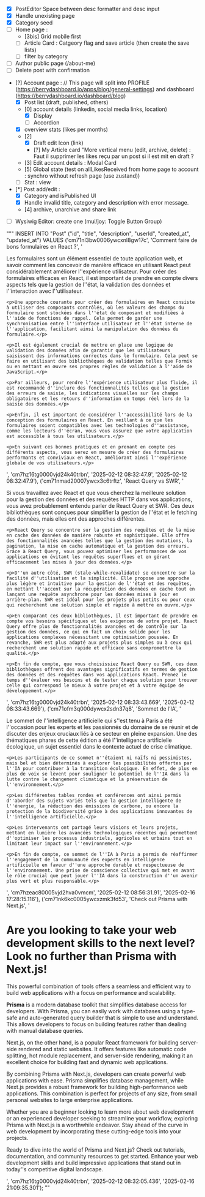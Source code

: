 - [x] PostEditor Space between desc formatter and desc input 
- [x] Handle unexisting page
- [x] Category seed
- [ ] Home page : 
    - [3bis] Grid mobile first
    - [ ] Article Card : Catgeory flag and save article (then create the save lists)
    - [ ] filter by category
- [ ] Author public page (/about-me)
- [ ] Delete post with confirmation
- [?] Account page : // This page will split into PROFILE (https://berrydashboard.io/apps/blog/general-settings) and dashboard (https://berrydashboard.io/dashboard/blog)
    - [x] Post list (draft, published, others)
    - [0] account details (linkedin, social media links, location)
        - [x] Display
        - [ ] Accordion
    - [x] overview stats (likes per months)
    - [2] 
        - [x] Draft edit Icon (link) 
        - [?] My Article card "More vertical menu (edit, archive, delete) : Faut il supprimer les likes reçu par un post si il est mit en draft ?
    - [3] Edit account details : Modal Card
    - [5] Global state (test on allLikesReceived from home page to account : synchro without refresh page (use zustand))
    - [ ] Stat : view
- [*] Post add/edit :
    - [x] Category and isPublished UI
    - [x] Handle invalid title, category and description with error message.
    - [4] archive, unarchive and share link
- [ ] Wysiwig Editor: create one (mui/joy: Toggle Button Group)


<!-- Il faut modifier les userId -->
"""
INSERT INTO "Post" ("id", "title", "description", "userId", "created_at", "updated_at") VALUES
('cm71nl3bw0006ywcxnl8gw17c',	'Comment faire de bons formulaires en React ?',	'
    <p>Les formulaires sont un élément essentiel de toute application web, et savoir comment les concevoir de manière efficace en utilisant React peut considérablement améliorer l''expérience utilisateur. Pour créer des formulaires efficaces en React, il est important de prendre en compte divers aspects tels que la gestion de l''état, la validation des données et l''interaction avec l''utilisateur.</p>
    
    <p>Une approche courante pour créer des formulaires en React consiste à utiliser des composants contrôlés, où les valeurs des champs du formulaire sont stockées dans l''état de composant et modifiées à l''aide de fonctions de rappel. Cela permet de garder une synchronisation entre l''interface utilisateur et l''état interne de l''application, facilitant ainsi la manipulation des données du formulaire.</p>
    
    <p>Il est également crucial de mettre en place une logique de validation des données afin de garantir que les utilisateurs saisissent des informations correctes dans le formulaire. Cela peut se faire en utilisant des bibliothèques de validation telles que Formik ou en mettant en œuvre ses propres règles de validation à l''aide de JavaScript.</p>
    
    <p>Par ailleurs, pour rendre l''expérience utilisateur plus fluide, il est recommandé d''inclure des fonctionnalités telles que la gestion des erreurs de saisie, les indications visuelles sur les champs obligatoires et les retours d''information en temps réel lors de la saisie des données.</p>
    
    <p>Enfin, il est important de considérer l''accessibilité lors de la conception des formulaires en React. En veillant à ce que les formulaires soient compatibles avec les technologies d''assistance, comme les lecteurs d''écran, vous vous assurez que votre application est accessible à tous les utilisateurs.</p>
    
    <p>En suivant ces bonnes pratiques et en prenant en compte ces différents aspects, vous serez en mesure de créer des formulaires performants et conviviaux en React, améliorant ainsi l''expérience globale de vos utilisateurs.</p>
',	'cm7hz16tg0000vjd24k40trbn',	'2025-02-12 08:32:47.9',	'2025-02-12 08:32:47.9'),
('cm71nmad20007ywcx3c6trftz',	'React Query vs SWR',	'
    <p>Si vous travaillez avec React et que vous cherchez la meilleure solution pour la gestion des données et des requêtes HTTP dans vos applications, vous avez probablement entendu parler de React Query et SWR. Ces deux bibliothèques sont conçues pour simplifier la gestion de l''état et le fetching des données, mais elles ont des approches différentes.</p>
    
    <p>React Query se concentre sur la gestion des requêtes et de la mise en cache des données de manière robuste et sophistiquée. Elle offre des fonctionnalités avancées telles que la gestion des mutations, la pagination, la mise en cache automatique et la gestion des erreurs. Grâce à React Query, vous pouvez optimiser les performances de vos applications en évitant les requêtes superflues et en gérant efficacement les mises à jour des données.</p>
    
    <p>D''un autre côté, SWR (stale-while-revalidate) se concentre sur la facilité d''utilisation et la simplicité. Elle propose une approche plus légère et intuitive pour la gestion de l''état et des requêtes, en mettant l''accent sur la récupération des données en cache tout en lançant une requête asynchrone pour les données mises à jour en arrière-plan. SWR est idéal pour les projets plus petits ou pour ceux qui recherchent une solution simple et rapide à mettre en œuvre.</p>
    
    <p>En comparant ces deux bibliothèques, il est important de prendre en compte vos besoins spécifiques et les exigences de votre projet. React Query offre plus de fonctionnalités avancées et de contrôle sur la gestion des données, ce qui en fait un choix solide pour les applications complexes nécessitant une optimisation poussée. En revanche, SWR est plus adapté aux projets plus simples ou à ceux qui recherchent une solution rapide et efficace sans compromettre la qualité.</p>
    
    <p>En fin de compte, que vous choisissiez React Query ou SWR, ces deux bibliothèques offrent des avantages significatifs en termes de gestion des données et des requêtes dans vos applications React. Prenez le temps d''évaluer vos besoins et de tester chaque solution pour trouver celle qui correspond le mieux à votre projet et à votre équipe de développement.</p>
',	'cm7hz16tg0000vjd24k40trbn',	'2025-02-12 08:33:43.669',	'2025-02-12 08:33:43.669'),
('cm71ofm3q000dywcx2sdn37q8',	'Sommet de l’IA',	'
    <p>Le sommet de l''intelligence artificielle qui s''est tenu à Paris a été l''occasion pour les experts et les passionnés du domaine de se réunir et de discuter des enjeux cruciaux liés à ce secteur en pleine expansion. Une des thématiques phares de cette édition a été l''intelligence artificielle écologique, un sujet essentiel dans le contexte actuel de crise climatique.</p>
    
    <p>Les participants de ce sommet n''étaient ni naïfs ni pessimistes, mais bel et bien déterminés à explorer les possibilités offertes par l''IA pour contribuer à la transition écologique. En effet, de plus en plus de voix se lèvent pour souligner le potentiel de l''IA dans la lutte contre le changement climatique et la préservation de l''environnement.</p>
    
    <p>Les différentes tables rondes et conférences ont ainsi permis d''aborder des sujets variés tels que la gestion intelligente de l''énergie, la réduction des émissions de carbone, ou encore la protection de la biodiversité grâce à des applications innovantes de l''intelligence artificielle.</p>
    
    <p>Les intervenants ont partagé leurs visions et leurs projets, mettant en lumière les avancées technologiques récentes qui permettent d''optimiser les processus industriels, agricoles et urbains tout en limitant leur impact sur l''environnement.</p>
    
    <p>En fin de compte, ce sommet de l''IA à Paris a permis de réaffirmer l''engagement de la communauté des experts en intelligence artificielle en faveur d''une approche durable et respectueuse de l''environnement. Une prise de conscience collective qui met en avant le rôle crucial que peut jouer l''IA dans la construction d''un avenir plus vert et plus responsable.</p>
',	'cm7hzeac80005vjd2hva0vmcm',	'2025-02-12 08:56:31.91',	'2025-02-16 17:28:15.116'),
('cm71nk6kc0005ywcxzmk3fd53',	'Check out Prisma with Next.js',	'<h1>Are you looking to take your web development skills to the next level? Look no further than Prisma with Next.js!</h1><p>This powerful combination of tools offers a seamless and efficient way to build web applications with a focus on performance and scalability.</p><p><strong>Prisma</strong> is a modern database toolkit that simplifies database access for developers. With Prisma, you can easily work with databases using a type-safe and auto-generated query builder that is simple to use and understand. This allows developers to focus on building features rather than dealing with manual database queries.</p><p>Next.js, on the other hand, is a popular React framework for building server-side rendered and static websites. It offers features like automatic code splitting, hot module replacement, and server-side rendering, making it an excellent choice for building fast and dynamic web applications.</p><p>By combining Prisma with Next.js, developers can create powerful web applications with ease. Prisma simplifies database management, while Next.js provides a robust framework for building high-performance web applications. This combination is perfect for projects of any size, from small personal websites to large enterprise applications.</p><p>Whether you are a beginner looking to learn more about web development or an experienced developer seeking to streamline your workflow, exploring Prisma with Next.js is a worthwhile endeavor. Stay ahead of the curve in web development by incorporating these cutting-edge tools into your projects.</p><p>Ready to dive into the world of Prisma and Next.js? Check out tutorials, documentation, and community resources to get started. Enhance your web development skills and build impressive applications that stand out in today''s competitive digital landscape.</p>',	'cm7hz16tg0000vjd24k40trbn',	'2025-02-12 08:32:05.436',	'2025-02-16 21:09:35.301');
""